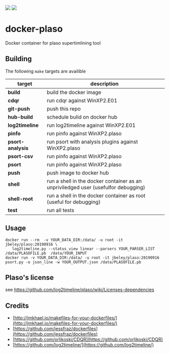 [![](https://images.microbadger.com/badges/image/jbeley/plaso.svg)](https://microbadger.com/images/jbeley/plaso "Get your own image badge on microbadger.com")
[![](https://images.microbadger.com/badges/version/jbeley/plaso.svg)](https://microbadger.com/images/jbeley/plaso "Get your own version badge on microbadger.com")

# docker-plaso
Docker container for plaso supertimlining tool

## Building
The following `make` targets are availible

|target|description
|------|------|
|**build**|build the docker image|
|**cdqr**|run cdqr against WinXP2.E01|
|**git-push**|push this repo|
|**hub-build**|schedule bulid on docker hub|
|**log2timeline**|run log2timeline against WinXP2.E01|
|**pinfo**|run pinfo against WinXP2.plaso|
|**psort-analysis**|run psort with analysis plugins  against WinXP2.plaso|
|**psort-csv**|run pinfo against WinXP2.plaso|
|**psort**|run pinfo against WinXP2.plaso|
|**push**|push image to docker hub|
|**shell**|run a shell in the docker container as an unpriviledged user (usefulfor debugging)|
|**shell-root**|run a shell in the docker container as root (useful for debugging)|
|**test**|run all tests|

## Usage
```
docker run --rm  -v YOUR_DATA_DIR:/data/ -u root -it jbeley/plaso:20190916 \
   log2timeline.py --status_view linear --parsers YOUR_PARSER_LIST /data/PLASOFILE.pb  /data/YOUR_INPUT
docker run -v YOUR_DATA_DIR:/data/ -u root -it jbeley/plaso:20190916 psort.py -o json_line -w YOUR_OUTPUT.json /data/PLASOFILE.pb
```


## Plaso's license
see https://github.com/log2timeline/plaso/wiki/Licenses-dependencies

## Credits

* [http://jmkhael.io/makefiles-for-your-dockerfiles/](http://jmkhael.io/makefiles-for-your-dockerfiles/)
* [https://github.com/jessfraz/dockerfiles](https://github.com/jessfraz/dockerfiles)
* [https://github.com/orlikoski/CDQR](https://github.com/orlikoski/CDQR)
* [https://github.com/log2timeline/](https://github.com/log2timeline/)
